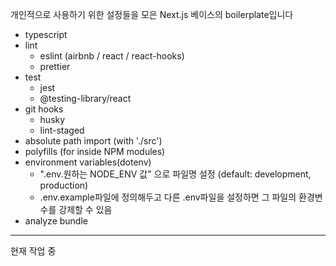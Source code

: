 개인적으로 사용하기 위한 설정들을 모은 Next.js 베이스의 boilerplate입니다

- typescript
- lint
  - eslint (airbnb / react / react-hooks)
  - prettier
- test
  - jest
  - @testing-library/react
- git hooks
  - husky
  - lint-staged
- absolute path import (with './src')
- polyfills (for inside NPM modules)
- environment variables(dotenv)
  - ".env.원하는 NODE_ENV 값" 으로 파일명 설정 (default: development, production)
  - .env.example파일에 정의해두고 다른 .env파일을 설정하면 그 파일의 환경변수를 강제할 수 있음
- analyze bundle

---

현재 작업 중
